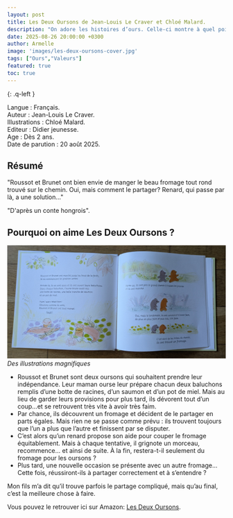 ```yaml
---
layout: post
title: Les Deux Oursons de Jean-Louis Le Craver et Chloé Malard.
description: "On adore les histoires d’ours. Celle-ci montre à quel point il peut parfois être difficile de partager."
date: 2025-08-26 20:00:00 +0300
author: Armelle
image: 'images/les-deux-oursons-cover.jpg'
tags: ["Ours","Valeurs"]
featured: true
toc: true
---
```


{: .q-left }

Langue : Français.  
Auteur : Jean-Louis Le Craver.   
Illustrations : Chloé Malard.                     
Editeur : Didier jeunesse.               
Age : Dès 2 ans.                            
Date de parution : 20 août 2025.        

## Résumé

"Roussot et Brunet ont bien envie de manger le beau fromage tout rond trouvé sur le chemin. Oui, mais comment le partager? Renard, qui passe par là, a une solution..."

"D'après un conte hongrois".

## Pourquoi on aime Les Deux Oursons ?

![Des illustrations magnifiques](images/les-deux-oursons-int.jpg)
*Des illustrations magnifiques*
- Roussot et Brunet sont deux oursons qui souhaitent prendre leur indépendance. Leur maman ourse leur prépare chacun deux baluchons remplis d’une botte de racines, d’un saumon et d’un pot de miel. Mais au lieu de garder leurs provisions pour plus tard, ils dévorent tout d’un coup...et se retrouvent très vite à avoir très faim.
- Par chance, ils découvrent un fromage et décident de le partager en parts égales. Mais rien ne se passe comme prévu : ils trouvent toujours que l’un a plus que l’autre et finissent par se disputer.
- C’est alors qu’un renard propose son aide pour couper le fromage équitablement. Mais à chaque tentative, il grignote un morceau, recommence... et ainsi de suite. À la fin, restera-t-il seulement du fromage pour les oursons ?
- Plus tard, une nouvelle occasion se présente avec un autre fromage... Cette fois, réussiront-ils à partager correctement et à s’entendre ?

Mon fils m’a dit qu’il trouve parfois le partage compliqué, mais qu’au final, c’est la meilleure chose à faire.

Vous pouvez le retrouver ici sur Amazon: [Les Deux Oursons](https://amzn.to/46qQ76T).




